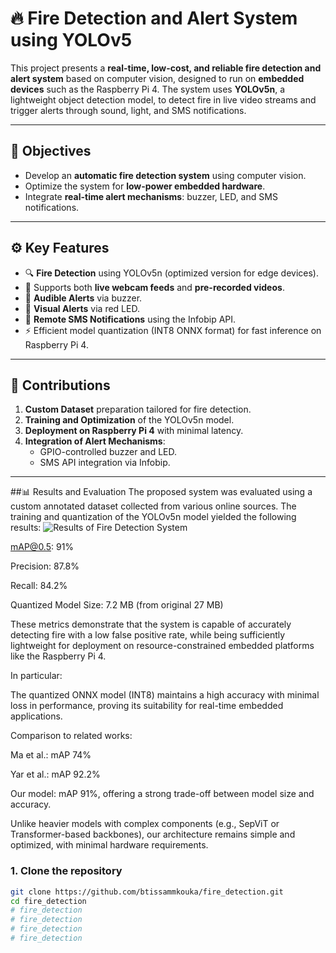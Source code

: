 # 🔥 Fire Detection and Alert System using YOLOv5

This project presents a **real-time, low-cost, and reliable fire detection and alert system** based on computer vision, designed to run on **embedded devices** such as the Raspberry Pi 4. The system uses **YOLOv5n**, a lightweight object detection model, to detect fire in live video streams and trigger alerts through sound, light, and SMS notifications.

---

## 📌 Objectives

- Develop an **automatic fire detection system** using computer vision.
- Optimize the system for **low-power embedded hardware**.
- Integrate **real-time alert mechanisms**: buzzer, LED, and SMS notifications.

---

## ⚙️ Key Features

- 🔍 **Fire Detection** using YOLOv5n (optimized version for edge devices).
- 🎥 Supports both **live webcam feeds** and **pre-recorded videos**.
- 🔔 **Audible Alerts** via buzzer.
- 🔴 **Visual Alerts** via red LED.
- 📲 **Remote SMS Notifications** using the Infobip API.
- ⚡ Efficient model quantization (INT8 ONNX format) for fast inference on Raspberry Pi 4.

---

## 🧠 Contributions

1. **Custom Dataset** preparation tailored for fire detection.
2. **Training and Optimization** of the YOLOv5n model.
3. **Deployment on Raspberry Pi 4** with minimal latency.
4. **Integration of Alert Mechanisms**:
   - GPIO-controlled buzzer and LED.
   - SMS API integration via Infobip.

---


##📊 Results and Evaluation
The proposed system was evaluated using a custom annotated dataset collected from various online sources. The training and quantization of the YOLOv5n model yielded the following results:
![Results of Fire Detection System](runs/train/fire_detector/res.jpg)

mAP@0.5: 91%

Precision: 87.8%

Recall: 84.2%

Quantized Model Size: 7.2 MB (from original 27 MB)

These metrics demonstrate that the system is capable of accurately detecting fire with a low false positive rate, while being sufficiently lightweight for deployment on resource-constrained embedded platforms like the Raspberry Pi 4.

In particular:

The quantized ONNX model (INT8) maintains a high accuracy with minimal loss in performance, proving its suitability for real-time embedded applications.

Comparison to related works:

Ma et al.: mAP 74%

Yar et al.: mAP 92.2%

Our model: mAP 91%, offering a strong trade-off between model size and accuracy.

Unlike heavier models with complex components (e.g., SepViT or Transformer-based backbones), our architecture remains simple and optimized, with minimal hardware requirements.

### 1. Clone the repository

```bash
git clone https://github.com/btissammkouka/fire_detection.git
cd fire_detection
# fire_detection
# fire_detection
# fire_detection
# fire_detection
